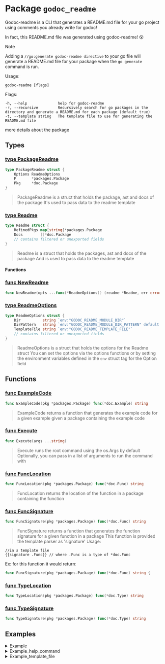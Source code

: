 # Package `godoc_readme`
<!-- THIS FILE IS GENERATED. DO NOT EDIT! -->


Godoc-readme is a CLI that generates a README.md file for your go project using comments you already write for godoc!

In fact, this README.md file was generated using godoc-readme! :open_mouth:

> [!Note]
> Adding a `//go:generate godoc-readme directive` to your go file will generate a README.md file for your package when the `go generate` command is run.

Usage:

	godoc-readme [flags]

Flags:

	-h, --help              help for godoc-readme
	-r, --recursive         Recursively search for go packages in the directory and generate a README.md for each package (default true)
	-t, --template string   The template file to use for generating the README.md file

more details about the package


## Types

### [type PackageReadme](./readme.go#L161-L161)
```go
type PackageReadme struct {
	Options ReadmeOptions
	P       *packages.Package
	Pkg     *doc.Package
}
```
> PackageReadme is a struct that holds the package, ast and docs of the package
It's used to pass data to the readme template




### [type Readme](./readme.go#L78-L78)
```go
type Readme struct {
	RefinedPkgs map[string]*packages.Package
	Docs        []*doc.Package
	// contains filtered or unexported fields
}
```
> Readme is a struct that holds the packages, ast and docs of the package
And is used to pass data to the readme template


#### Functions

### [func NewReadme](./readme.go#L107-L107)
```go
func NewReadme(opts ...func(*ReadmeOptions)) (readme *Readme, err error)
```



### [type ReadmeOptions](./readme.go#L87-L87)
```go
type ReadmeOptions struct {
	Dir          string `env:"GODOC_README_MODULE_DIR"`
	DirPattern   string `env:"GODOC_README_MODULE_DIR_PATTERN" default:"./..."`
	TemplateFile string `env:"GODOC_README_TEMPLATE_FILE"`
	// contains filtered or unexported fields
}
```
> ReadmeOptions is a struct that holds the options for the Readme struct
You can set the options via the options functions or by setting the environment variables defined in the `env` struct tag for the Option field






## Functions

### [func ExampleCode](./readme.go#L169-L169)
```go
func ExampleCode(pkg *packages.Package) func(*doc.Example) string
```

> ExampleCode returns a function that generates the example code for a given example
given a package containing the example code



### [func Execute](./readme.go#L66-L66)
```go
func Execute(args ...string)
```

> Execute runs the root command using the os.Args by default
Optionally, you can pass in a list of arguments to run the command with



### [func FuncLocation](./readme.go#L189-L189)
```go
func FuncLocation(pkg *packages.Package) func(*doc.Func) string
```

> FuncLocation returns the location of the function in a package containing the function



### [func FuncSignature](./readme.go#L226-L226)
```go
func FuncSignature(pkg *packages.Package) func(*doc.Func) string
```

> FuncSignature returns a function that generates the function signature for a given function in a package
This function is provided the template parser as 'signature'
Usage:
```cheetah
//in a template file
{{signature .Func}} // where .Func is a type of *doc.Func
```
Ex: for this function it would return:
```go
func FuncSignature(pkg *packages.Package) func(*doc.Func) string {
```



### [func TypeLocation](./readme.go#L202-L202)
```go
func TypeLocation(pkg *packages.Package) func(*doc.Type) string
```

> 


### [func TypeSignature](./readme.go#L240-L240)
```go
func TypeSignature(pkg *packages.Package) func(*doc.Type) string
```

> 



## Examples

<details>
<summary>Example</summary>

```go
func Example{
	Execute()

}
 // Output:
 // 
 // README.md file generated successfully :tada:
 // 
```
</details>


<details>
<summary>Example_help_command</summary>

```go
func Example_help_command{
	Execute("-h")

}
 // Output:
 // 
 // Generate README.md file for your go project using comments you already write for godoc
 // 
 // Usage:
 //   godoc-readme [flags]
 // 
 // Flags:
 //   -h, --help   help for godoc-readme
 //   -r, --recursive   Recursively search for go packages in the directory and generate a README.md for each package (default true)
 //   -t, --template string   The template file to use for generating the README.md file
 // 
```
</details>


<details>
<summary>Example_template_file</summary>

```go
func Example_template_file{
	Execute("-t", "README.tmpl")

}
 // Output:
 // 
 // README.md file generated successfully :tada:
 // 
```
</details>






